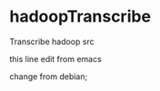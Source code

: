 hadoopTranscribe
================

Transcribe hadoop src

this line edit from emacs

change from debian;
